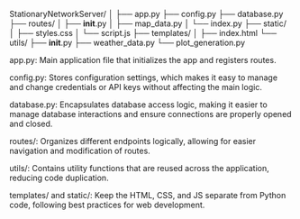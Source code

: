 StationaryNetworkServer/
│
├── app.py
├── config.py
├── database.py
├── routes/
│   ├── __init__.py
│   ├── map_data.py
│   └── index.py
├── static/
│   ├── styles.css
│   └── script.js
├── templates/
│   ├── index.html
└── utils/
    ├── __init__.py
    ├── weather_data.py
    └── plot_generation.py


app.py: Main application file that initializes the app and 
registers routes.

config.py: Stores configuration settings, which makes it easy 
to manage and change credentials or API keys without affecting 
the main logic.

database.py: Encapsulates database access logic, making it easier 
to manage database interactions and ensure connections are 
properly opened and closed.

routes/: Organizes different endpoints logically, allowing for 
easier navigation and modification of routes.

utils/: Contains utility functions that are reused across the 
application, reducing code duplication.

templates/ and static/: Keep the HTML, CSS, and JS separate 
from Python code, following best practices for web development.